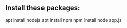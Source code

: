 Install these packages:
------------------------

 apt install nodejs
 apt install npm
 npm install 
 node app.js
